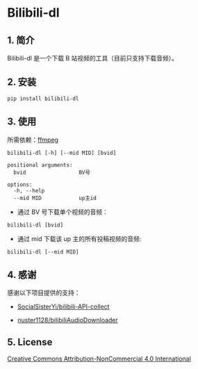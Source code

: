 # Bilibili-dl

## 1. 简介

Bilibili-dl 是一个下载 B 站视频的工具（目前只支持下载音频）。

## 2. 安装

```
pip install bilibili-dl
```

## 3. 使用

所需依赖：[ffmpeg](https://ffmpeg.org)

```
bilibili-dl [-h] [--mid MID] [bvid]

positional arguments:
  bvid                 BV号

options:
  -h, --help
  --mid MID            up主id
```

- 通过 BV 号下载单个视频的音频：

```
bilibili-dl [bvid]
```

- 通过 mid 下载该 up 主的所有投稿视频的音频:

```
bilibili-dl [--mid MID]
```

## 4. 感谢

感谢以下项目提供的支持：

- [SocialSisterYi/bilibili-API-collect](https://github.com/SocialSisterYi/bilibili-API-collect)

- [nuster1128/bilibiliAudioDownloader](https://github.com/nuster1128/bilibiliAudioDownloader.git)

## 5. License

[Creative Commons Attribution-NonCommercial 4.0 International](LICENSE)
